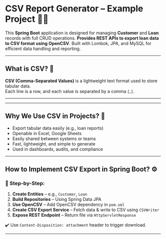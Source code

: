 # CSV Report Generator – Example Project 🎯📄 

This **Spring Boot** application is designed for managing **Customer** and **Loan** records with full CRUD operations. **Provides REST APIs to export loan data to CSV format using OpenCSV**. Built with Lombok, JPA, and MySQL for efficient data handling and reporting.

---

## What is CSV? 📘 

**CSV (Comma-Separated Values)** is a lightweight text format used to store tabular data.  
Each line is a row, and each value is separated by a comma (`,`).

---


---

##  Why We Use CSV in Projects? 🎯

- Export tabular data easily (e.g., loan reports)
- Openable in Excel, Google Sheets
- Easily shared between systems or teams
- Fast, lightweight, and simple to generate
- Used in dashboards, audits, and compliance

---

## How to Implement CSV Export in Spring Boot? ⚙️ 

### 🔹 Step-by-Step:

1. **Create Entities** – e.g., `Customer`, `Loan`
2. **Build Repositories** – Using Spring Data JPA
3. **Use OpenCSV** – Add OpenCSV dependency in `pom.xml`
4. **Create CSV Export Service** – Fetch data & write to CSV using `CSVWriter`
5. **Expose REST Endpoint** – Return file via `HttpServletResponse`

✔️ Use `Content-Disposition: attachment` header to trigger download.

---
